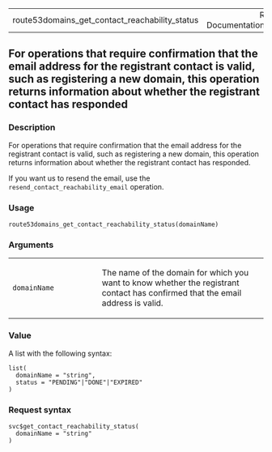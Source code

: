 <table style="width: 100%;">
<tbody>
<tr class="odd">
<td>route53domains_get_contact_reachability_status</td>
<td style="text-align: right;">R Documentation</td>
</tr>
</tbody>
</table>

## For operations that require confirmation that the email address for the registrant contact is valid, such as registering a new domain, this operation returns information about whether the registrant contact has responded

### Description

For operations that require confirmation that the email address for the
registrant contact is valid, such as registering a new domain, this
operation returns information about whether the registrant contact has
responded.

If you want us to resend the email, use the
`resend_contact_reachability_email` operation.

### Usage

    route53domains_get_contact_reachability_status(domainName)

### Arguments

<table>
<colgroup>
<col style="width: 35%" />
<col style="width: 65%" />
</colgroup>
<tbody>
<tr class="odd">
<td><code
id="route53domains_get_contact_reachability_status_:_domainName">domainName</code></td>
<td><p>The name of the domain for which you want to know whether the
registrant contact has confirmed that the email address is
valid.</p></td>
</tr>
</tbody>
</table>

### Value

A list with the following syntax:

    list(
      domainName = "string",
      status = "PENDING"|"DONE"|"EXPIRED"
    )

### Request syntax

    svc$get_contact_reachability_status(
      domainName = "string"
    )

